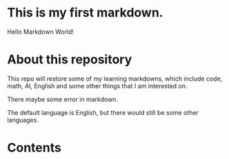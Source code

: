 # This is my first markdown.
Hello Markdown World!
# About this repository
This repo will restore some of my learning markdowns, which include code, math, AI, English and some other things that I am interested on.

There maybe some error in markdown.

The default language is English, but there would still be some other languages.
# Contents
